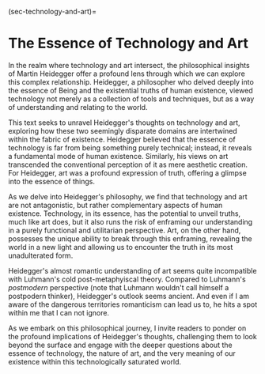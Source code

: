 (sec-technology-and-art)=
# The Essence of Technology and Art

In the realm where technology and art intersect, the philosophical insights of Martin Heidegger offer a profound lens through which we can explore this complex relationship. 
Heidegger, a philosopher who delved deeply into the essence of Being and the existential truths of human existence, viewed technology not merely as a collection of tools and techniques, but as a way of understanding and relating to the world.

This text seeks to unravel Heidegger's thoughts on technology and art, exploring how these two seemingly disparate domains are intertwined within the fabric of existence. 
Heidegger believed that the essence of technology is far from being something purely technical; instead, it reveals a fundamental mode of human existence. Similarly, his views on art transcended the conventional perception of it as mere aesthetic creation. 
For Heidegger, art was a profound expression of truth, offering a glimpse into the essence of things.

As we delve into Heidegger's philosophy, we find that technology and art are not antagonistic, but rather complementary aspects of human existence. 
Technology, in its essence, has the potential to unveil truths, much like art does, but it also runs the risk of enframing our understanding in a purely functional and utilitarian perspective. 
Art, on the other hand, possesses the unique ability to break through this enframing, revealing the world in a new light and allowing us to encounter the truth in its most unadulterated form.

Heidegger's almost romantic understanding of art seems quite incompatible with Luhmann's cold post-metaphyiscal theory.
Compared to Luhmann's *postmodern* perspective (note that Luhmann wouldn't call himself a postpodern thinker), Heidegger's outlook seems ancient.
And even if I am aware of the dangerous territories romanticism can lead us to, he hits a spot within me that I can not ignore.

As we embark on this philosophical journey, I invite readers to ponder on the profound implications of Heidegger's thoughts, challenging them to look beyond the surface and engage with the deeper questions about the essence of technology, the nature of art, and the very meaning of our existence within this technologically saturated world.